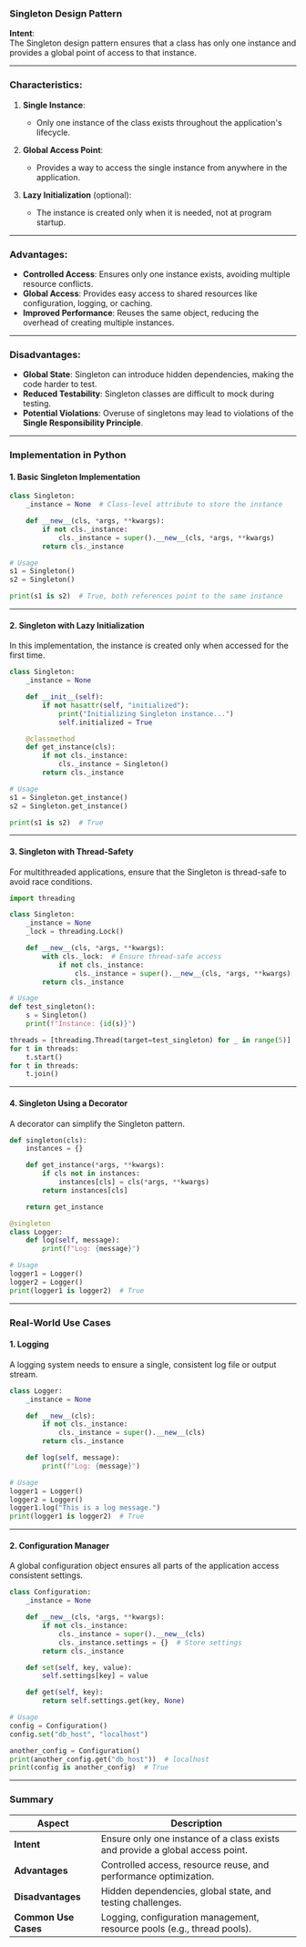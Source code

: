 ### **Singleton Design Pattern**

**Intent**:  
The Singleton design pattern ensures that a class has only one instance and provides a global point of access to that instance.  

---

### **Characteristics**:
1. **Single Instance**:  
   - Only one instance of the class exists throughout the application's lifecycle.

2. **Global Access Point**:  
   - Provides a way to access the single instance from anywhere in the application.

3. **Lazy Initialization** (optional):  
   - The instance is created only when it is needed, not at program startup.

---

### **Advantages**:
- **Controlled Access**: Ensures only one instance exists, avoiding multiple resource conflicts.
- **Global Access**: Provides easy access to shared resources like configuration, logging, or caching.
- **Improved Performance**: Reuses the same object, reducing the overhead of creating multiple instances.

---

### **Disadvantages**:
- **Global State**: Singleton can introduce hidden dependencies, making the code harder to test.
- **Reduced Testability**: Singleton classes are difficult to mock during testing.
- **Potential Violations**: Overuse of singletons may lead to violations of the **Single Responsibility Principle**.

---

### **Implementation in Python**

#### **1. Basic Singleton Implementation**
```python
class Singleton:
    _instance = None  # Class-level attribute to store the instance

    def __new__(cls, *args, **kwargs):
        if not cls._instance:
            cls._instance = super().__new__(cls, *args, **kwargs)
        return cls._instance

# Usage
s1 = Singleton()
s2 = Singleton()

print(s1 is s2)  # True, both references point to the same instance
```

---

#### **2. Singleton with Lazy Initialization**
In this implementation, the instance is created only when accessed for the first time.

```python
class Singleton:
    _instance = None

    def __init__(self):
        if not hasattr(self, "initialized"):
            print("Initializing Singleton instance...")
            self.initialized = True

    @classmethod
    def get_instance(cls):
        if not cls._instance:
            cls._instance = Singleton()
        return cls._instance

# Usage
s1 = Singleton.get_instance()
s2 = Singleton.get_instance()

print(s1 is s2)  # True
```

---

#### **3. Singleton with Thread-Safety**
For multithreaded applications, ensure that the Singleton is thread-safe to avoid race conditions.

```python
import threading

class Singleton:
    _instance = None
    _lock = threading.Lock()

    def __new__(cls, *args, **kwargs):
        with cls._lock:  # Ensure thread-safe access
            if not cls._instance:
                cls._instance = super().__new__(cls, *args, **kwargs)
        return cls._instance

# Usage
def test_singleton():
    s = Singleton()
    print(f"Instance: {id(s)}")

threads = [threading.Thread(target=test_singleton) for _ in range(5)]
for t in threads:
    t.start()
for t in threads:
    t.join()
```

---

#### **4. Singleton Using a Decorator**
A decorator can simplify the Singleton pattern.

```python
def singleton(cls):
    instances = {}

    def get_instance(*args, **kwargs):
        if cls not in instances:
            instances[cls] = cls(*args, **kwargs)
        return instances[cls]

    return get_instance

@singleton
class Logger:
    def log(self, message):
        print(f"Log: {message}")

# Usage
logger1 = Logger()
logger2 = Logger()
print(logger1 is logger2)  # True
```

---

### **Real-World Use Cases**

#### **1. Logging**
A logging system needs to ensure a single, consistent log file or output stream.

```python
class Logger:
    _instance = None

    def __new__(cls):
        if not cls._instance:
            cls._instance = super().__new__(cls)
        return cls._instance

    def log(self, message):
        print(f"Log: {message}")

# Usage
logger1 = Logger()
logger2 = Logger()
logger1.log("This is a log message.")
print(logger1 is logger2)  # True
```

---

#### **2. Configuration Manager**
A global configuration object ensures all parts of the application access consistent settings.

```python
class Configuration:
    _instance = None

    def __new__(cls, *args, **kwargs):
        if not cls._instance:
            cls._instance = super().__new__(cls)
            cls._instance.settings = {}  # Store settings
        return cls._instance

    def set(self, key, value):
        self.settings[key] = value

    def get(self, key):
        return self.settings.get(key, None)

# Usage
config = Configuration()
config.set("db_host", "localhost")

another_config = Configuration()
print(another_config.get("db_host"))  # localhost
print(config is another_config)  # True
```

---

### **Summary**

| Aspect                | Description                                                                 |
|-----------------------|-----------------------------------------------------------------------------|
| **Intent**            | Ensure only one instance of a class exists and provide a global access point. |
| **Advantages**        | Controlled access, resource reuse, and performance optimization.            |
| **Disadvantages**     | Hidden dependencies, global state, and testing challenges.                 |
| **Common Use Cases**  | Logging, configuration management, resource pools (e.g., thread pools).    |